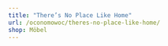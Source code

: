 ```yaml
---
title: "There’s No Place Like Home"
url: /oconomowoc/theres-no-place-like-home/
shop: Möbel
---
```

